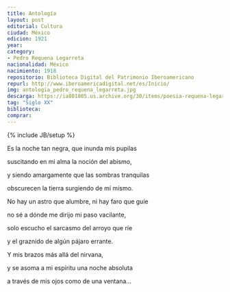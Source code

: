 ```yaml
---
title: Antología
layout: post
editorial: Cultura
ciudad: México
edicion: 1921
year: 
category:
- Pedro Requena Legarreta
nacionalidad: México
nacimiento: 1918
repositorio: Biblioteca Digital del Patrimonio Iberoamericano
repurl: http://www.iberoamericadigital.net/es/Inicio/
img: antologia_pedro_requena_legarreta.jpg
descarga: https://ia801805.us.archive.org/30/items/poesia-requena-legarreta-pedro/Poes%C3%ADa%20-%20Requena%20Legarreta%2C%20Pedro.pdf
tag: "Siglo XX"
biblioteca: 
comprar: 
---
```

{% include JB/setup %}

Es la noche tan negra, que inunda mis pupilas

suscitando en mi alma la noción del abismo,
 
y siendo amargamente que las sombras tranquilas
 
obscurecen la tierra surgiendo de mí mismo.

 
No hay un astro que alumbre, ni hay faro que guíe
 
no sé a dónde me dirijo mi paso vacilante,
 
solo escucho el sarcasmo del arroyo que ríe
 
y el graznido de algún pájaro errante.

 
Y mis brazos más allá del nirvana,
 
y se asoma a mi espíritu una noche absoluta
 
a través de mis ojos como de una ventana...
